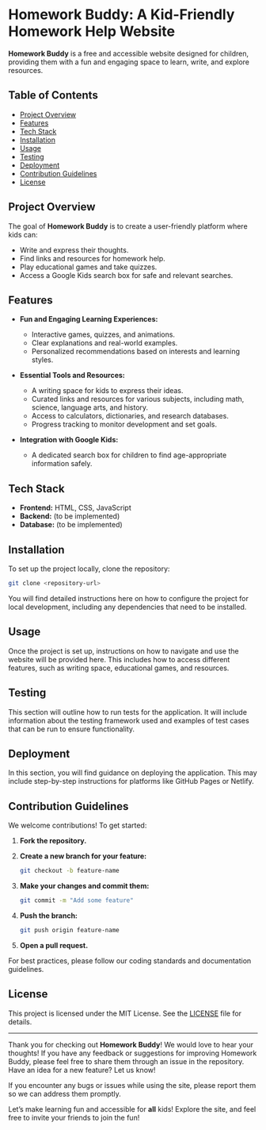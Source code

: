 # Homework Buddy: A Kid-Friendly Homework Help Website

**Homework Buddy** is a free and accessible website designed for children, providing them with a fun and engaging space to learn, write, and explore resources.

## Table of Contents
- [Project Overview](#project-overview)
- [Features](#features)
- [Tech Stack](#tech-stack)     
- [Installation](#installation) 
- [Usage](#usage)               
- [Testing](#testing)           
- [Deployment](#deployment)     
- [Contribution Guidelines](#contribution-guidelines)
- [License](#license)

## Project Overview
The goal of **Homework Buddy** is to create a user-friendly platform where kids can:
- Write and express their thoughts.
- Find links and resources for homework help.
- Play educational games and take quizzes.
- Access a Google Kids search box for safe and relevant searches.

## Features
- **Fun and Engaging Learning Experiences:**
  - Interactive games, quizzes, and animations.
  - Clear explanations and real-world examples.
  - Personalized recommendations based on interests and learning styles.
  
- **Essential Tools and Resources:**
  - A writing space for kids to express their ideas.
  - Curated links and resources for various subjects, including math, science, language arts, and history.
  - Access to calculators, dictionaries, and research databases.
  - Progress tracking to monitor development and set goals.
  
- **Integration with Google Kids:**
  - A dedicated search box for children to find age-appropriate information safely.

## Tech Stack
- **Frontend:** HTML, CSS, JavaScript
- **Backend:** (to be implemented)
- **Database:** (to be implemented)

## Installation
To set up the project locally, clone the repository:
```bash
git clone <repository-url>
```
You will find detailed instructions here on how to configure the project for local development, including any dependencies that need to be installed.


## Usage
Once the project is set up, instructions on how to navigate and use the website will be provided here. This includes how to access different features, such as writing space, educational games, and resources.

## Testing
This section will outline how to run tests for the application. It will include information about the testing framework used and examples of test cases that can be run to ensure functionality.

## Deployment
In this section, you will find guidance on deploying the application. This may include step-by-step instructions for platforms like GitHub Pages or Netlify.

## Contribution Guidelines

We welcome contributions! To get started:

1. **Fork the repository.**
2. **Create a new branch for your feature:**
   ```bash
   git checkout -b feature-name
   ```

3. **Make your changes and commit them:**
    ```bash
    git commit -m "Add some feature"
    ```
4. **Push the branch:**
    ```bash
    git push origin feature-name
    ```
5. **Open a pull request.**

For best practices, please follow our coding standards and documentation guidelines.



## License

This project is licensed under the MIT License. See the [LICENSE](LICENSE) file for details.

---

Thank you for checking out **Homework Buddy**! We would love to hear your thoughts! If you have any feedback or suggestions for improving Homework Buddy, please feel free to share them through an issue in the repository. Have an idea for a new feature? Let us know!

If you encounter any bugs or issues while using the site, please report them so we can address them promptly.

Let’s make learning fun and accessible for **all** kids! Explore the site, and feel free to invite your friends to join the fun!
